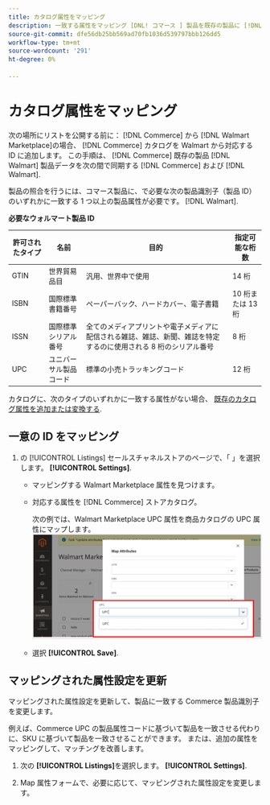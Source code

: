 ```yaml
---
title: カタログ属性をマッピング
description: 一致する属性をマッピング [DNL! コマース ] 製品を既存の製品に [!DNL Walmart Marketplace] リストと同期，データ間 [!DNL Channel Manager] および [!DNL Walmart].
source-git-commit: dfe56db25bb569ad70fb1036d539797bbb126dd5
workflow-type: tm+mt
source-wordcount: '291'
ht-degree: 0%

---
```



# カタログ属性をマッピング

次の場所にリストを公開する前に： [!DNL Commerce] から [!DNL Walmart Marketplace]の場合、 [!DNL Commerce] カタログを Walmart から対応する ID に追加します。
この手順は、 [!DNL Commerce] 既存の製品 [!DNL Walmart] 製品データを次の間で同期する [!DNL Commerce] および [!DNL Walmart].

製品の照合を行うには、コマース製品に、で必要な次の製品識別子（製品 ID）のいずれかに一致する 1 つ以上の製品属性が必要です。 [!DNL Walmart].

**必要なウォルマート製品 ID**

| **許可されたタイプ** | **名前** | **目的** | **指定可能な桁数** |
|-------------------|--------------------------------------|--------------------------------------------------------------------------------------------------------------------------------------------------|-----------------------|
| GTIN | 世界貿易品目 | 汎用、世界中で使用 | 14 桁 |
| ISBN | 国際標準書籍番号 | ペーパーバック、ハードカバー、電子書籍 | 10 桁または 13 桁 |
| ISSN | 国際標準シリアル番号 | 全てのメディアプリントや電子メディアに配信される雑誌、雑誌、新聞、雑誌を特定するのに使用される 8 桁のシリアル番号 | 8 桁 |
| UPC | ユニバーサル製品コード | 標準の小売トラッキングコード | 12 桁 |

カタログに、次のタイプのいずれかに一致する属性がない場合、 [既存のカタログ属性を追加または変換する](https://docs.magento.com/user-guide/catalog/product-attributes.html).

## 一意の ID をマッピング

1. の [!UICONTROL Listings] セールスチャネルストアのページで、「 」を選択します。 **[!UICONTROL Settings]**.

   - マッピングする Walmart Marketplace 属性を見つけます。

   - 対応する属性を [!DNL Commerce] ストアカタログ。

      次の例では、Walmart Marketplace UPC 属性を商品カタログの UPC 属性にマップします。
   ![製品一致条件の属性をマッピング](assets/products-map-attributes-for-match.png)

   - 選択 **[!UICONTROL Save]**.


## マッピングされた属性設定を更新

マッピングされた属性設定を更新して、製品に一致する Commerce 製品識別子を変更します。

例えば、Commerce UPC の製品属性コードに基づいて製品を一致させる代わりに、SKU に基づいて製品を一致させることができます。 または、追加の属性をマッピングして、マッチングを改善します。

1. 次の **[!UICONTROL Listings]**&#x200B;を選択します。 **[!UICONTROL Settings]**.

1. Map 属性フォームで、必要に応じて、マッピングされた属性設定を変更します。
